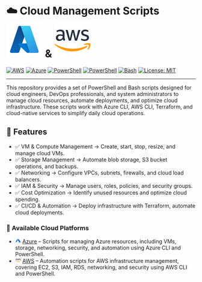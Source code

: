 
# ☁️ Cloud Management Scripts [![Azure](./Assets/icons8-azure-48.svg)](https://portal.azure.com) & [![AWS](./Assets/icons8-amazon-web-services-48.svg)](https://aws.amazon.com/free/?all-free-tier.sort-by=item.additionalFields.SortRank&all-free-tier.sort-order=asc&awsf.Free%20Tier%20Types=tier%23always-free&awsf.Free%20Tier%20Categories=*all)

[![AWS](https://custom-icon-badges.demolab.com/badge/Cloud-AWS-e95420?style=flat&logo=aws&logoColor=white&logoSize=auto&labelColor=000000)](https://explore.skillbuilder.aws/learn/learning-plans/85/devops-engineer-learning-plan)
[![Azure](https://custom-icon-badges.demolab.com/badge/Azure-Microsoft-0078D6?style=flat&logo=microsoftazure&logoColor=white)](https://learn.microsoft.com/azure)
[![PowerShell](https://custom-icon-badges.demolab.com/badge/.-Microsoft-blue.svg?style=flat&logo=powershell-core-eyecatch32&logoColor=white)](https://learn.microsoft.com/en-us/powershell/scripting/install/installing-powershell-on-windows?view=powershell-7.5)
[![PowerShell](https://img.shields.io/badge/PowerShell-5.1%2B-blue?logo=powershell)](https://docs.microsoft.com/en-us/powershell/)
[![Bash](https://img.shields.io/badge/Bash-4EAA25?style=flat&logo=gnubash&logoColor=white&logoSize=auto&labelColor=black)](https://www.gnu.org/software/bash/)
[![License: MIT](https://img.shields.io/badge/License-MIT-green.svg)](https://opensource.org/licenses/MIT)

---
This repository provides a set of PowerShell and Bash scripts designed for cloud engineers, DevOps professionals, and system administrators to manage cloud resources, automate deployments, and optimize cloud infrastructure. These scripts work with Azure CLI, AWS CLI, Terraform, and cloud-native services to simplify daily cloud operations.

## 🚀 Features

- ✅ VM & Compute Management → Create, start, stop, resize, and manage cloud VMs.
- ✅ Storage Management → Automate blob storage, S3 bucket operations, and backups.
- ✅ Networking → Configure VPCs, subnets, firewalls, and cloud load balancers.
- ✅ IAM & Security → Manage users, roles, policies, and security groups.
- ✅ Cost Optimization → Identify unused resources and optimize cloud spending.
- ✅ CI/CD & Automation → Deploy infrastructure with Terraform, automate cloud deployments.

### 🚀 Available Cloud Platforms

- <img src="./Assets/icons8-azure-48s.svg" width="15" > [Azure](./Azure/) – Scripts for managing Azure resources, including VMs, storage, networking, security, and automation using Azure CLI and PowerShell.
- <img src="./Assets/icons8-amazon-web-services-48.svg" width="15"> [AWS](./AWS/) – Automation scripts for AWS infrastructure management, covering EC2, S3, IAM, RDS, networking, and security using AWS CLI and PowerShell.
